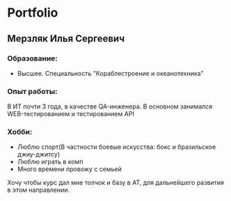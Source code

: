 # Portfolio

## Мерзляк Илья Сергеевич

### Образование:
- Высшее. Специальность "Кораблестроение и океанотехника"

### Опыт работы:
В ИТ почти 3 года, в качестве QA-инженера.
В основном занимался WEB-тестированием и тестированием API

### Хобби:
- Люблю спорт(В частности боевые искусства: бокс и бразильское джиу-джитсу)
- Люблю играть в комп
- Много времени провожу с семьей

Хочу чтобы курс дал мне толчок и базу в АТ, для дальнейшего развития в этом направлении.
